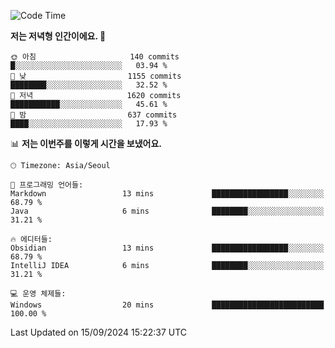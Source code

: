   <!--START_SECTION:waka-->
![Code Time](http://img.shields.io/badge/Code%20Time-433%20hrs%202%20mins-blue)

**저는 저녁형 인간이에요. 🦉** 

```text
🌞 아침                     140 commits         █░░░░░░░░░░░░░░░░░░░░░░░░   03.94 % 
🌆 낮　                     1155 commits        ████████░░░░░░░░░░░░░░░░░   32.52 % 
🌃 저녁                     1620 commits        ███████████░░░░░░░░░░░░░░   45.61 % 
🌙 밤　                     637 commits         ████░░░░░░░░░░░░░░░░░░░░░   17.93 % 
```


📊 **저는 이번주를 이렇게 시간을 보냈어요.** 

```text
🕑︎ Timezone: Asia/Seoul

💬 프로그래밍 언어들: 
Markdown                 13 mins             █████████████████░░░░░░░░   68.79 % 
Java                     6 mins              ████████░░░░░░░░░░░░░░░░░   31.21 % 

🔥 에디터들: 
Obsidian                 13 mins             █████████████████░░░░░░░░   68.79 % 
IntelliJ IDEA            6 mins              ████████░░░░░░░░░░░░░░░░░   31.21 % 

💻 운영 체제들: 
Windows                  20 mins             █████████████████████████   100.00 % 
```


 Last Updated on 15/09/2024 15:22:37 UTC
<!--END_SECTION:waka-->
